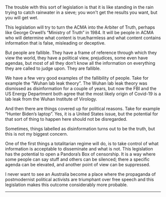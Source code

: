 The trouble with this sort of legislation is that it is like standing in the rain trying to catch rainwater in
a sieve; you won't get the results you want, but you will get wet.

This legislation will try to turn the ACMA into the Arbiter of Truth, perhaps like George Orwell’s
“Ministry of Truth” in 1984. It will be people in ACMA who will determine what content is
true/harmless and what content contains information that is false, misleading or deceptive.

But people are fallible. They have a frame of reference through which they view the world, they
have a political view, prejudices, some even have agendas, but most of all they don’t know all the
information on everything they are called to judge upon. They are fallible.

We have a few very good examples of the fallibility of people. Take for example the “Wuhan lab leak
theory”. The Wuhan lab leak theory was dismissed as disinformation for a couple of years, but now
the FBI and the US Energy Department both agree that the most likely origin of Covid-19 is a lab leak
from the Wuhan Institute of Virology.

And then there are things covered up for political reasons. Take for example “Hunter Biden’s laptop”.
Yes, it is a United States issue, but the potential for that sort of thing to happen here should not be
disregarded.

Sometimes, things labelled as disinformation turns out to be the truth, but this is not my biggest
concern.

One of the first things a totalitarian regime will do, is to take control of what information is
acceptable to disseminate and what is not. This legislation has the potential to open a Pandora’s Box
of censorship. It is a way where some people can say stuff and others can be silenced; there a
specific agenda can be elevated, and another point of view can be suppressed.

I never want to see an Australia become a place where the propaganda of postmodernist political
activists are triumphant over free speech and this legislation makes this outcome considerably more
probable.


-----

